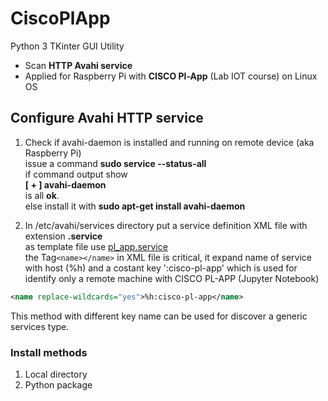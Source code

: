 # CiscoPlApp  
Python 3 TKinter GUI  Utility
* Scan **HTTP Avahi service**
* Applied for Raspberry Pi with **CISCO Pl-App** (Lab IOT course) on Linux OS  
## Configure Avahi HTTP service
1. Check if avahi-daemon is installed and running  on remote device (aka  Raspberry Pi)  
issue a command **sudo service --status-all**  
if command output show  
**[ + ]  avahi-daemon**  
is all **ok**.  
else install it with **sudo apt-get install avahi-daemon**  

2. In /etc/avahi/services directory put a service definition XML file with extension **.service**  
as template file use  [pl_app.service](https://github.com/augustodoc/CiscoPlApp/blob/master/pl_app.service)  
the Tag`<name></name>` in XML file is critical, it expand name of service with host (%h) and a costant key ':cisco-pl-app'      which is used for identify only a remote machine with CISCO PL-APP (Jupyter Notebook)  
```xml
<name replace-wildcards="yes">%h:cisco-pl-app</name>
```
This method with different key name can be used for discover a generic services type. 
### Install methods
1. Local directory
2. Python package


